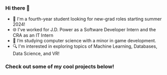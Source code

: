 ### Hi there 👋

<!-- **1terry/1terry** is a ✨ _special_ ✨ repository because its `README.md` (this file) appears on your GitHub profile. -->

- 🔭 I'm a fourth-year student looking for new-grad roles starting summer 2024!
- 🌐 I've worked for J.D. Power as a Software Developer Intern and the CRA as an IT Intern
- 🌱 I’m studying computer science with a minor in game development.
- 🔍 I'm interested in exploring topics of Machine Learning, Databases, Data Science, and VR!

### Check out some of my cool projects below!
